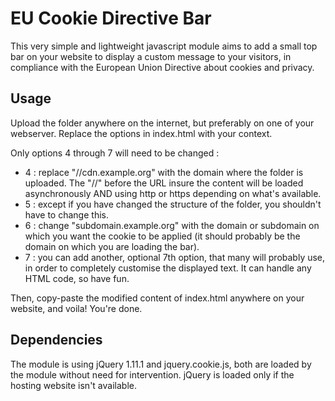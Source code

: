 # EU Cookie Directive Bar

This very simple and lightweight javascript module aims to add a small top bar on your website to display a custom message to your visitors, in compliance with the European Union Directive about cookies and privacy.

## Usage

Upload the folder anywhere on the internet, but preferably on one of your webserver. Replace the options in index.html with your context. 

Only options 4 through 7 will need to be changed : 

- 4 : replace "//cdn.example.org" with the domain where the folder is uploaded. The "//" before the URL insure the content will be loaded asynchronously AND using http or https depending on what's available.
- 5 : except if you have changed the structure of the folder, you shouldn't have to change this.
- 6 : change "subdomain.example.org" with the domain or subdomain on which you want the cookie to be applied (it should probably be the domain on which you are loading the bar).
- 7 : you can add another, optional 7th option, that many will probably use, in order to completely customise the displayed text. It can handle any HTML code, so have fun.

Then, copy-paste the modified content of index.html anywhere on your website, and voila! You're done.

## Dependencies

The module is using jQuery 1.11.1 and jquery.cookie.js, both are loaded by the module without need for intervention. jQuery is loaded only if the hosting website isn't available.
